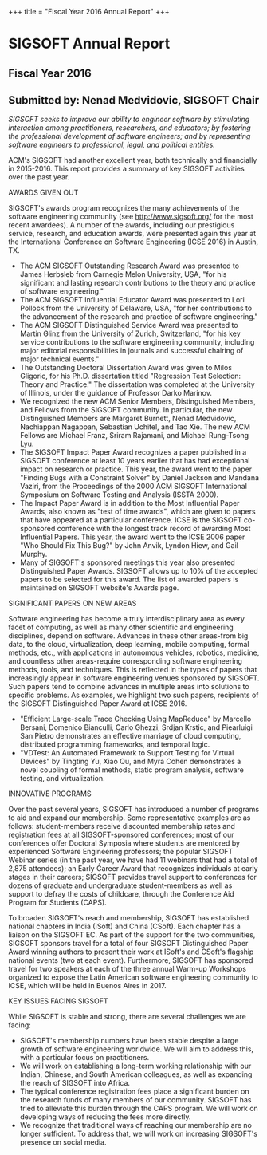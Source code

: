 
+++
title = "Fiscal Year 2016 Annual Report"
+++

# SIGSOFT Annual Report

## Fiscal Year 2016

## Submitted by: Nenad Medvidovic, SIGSOFT Chair

*SIGSOFT seeks to improve our ability to engineer software by
stimulating interaction among practitioners, researchers, and educators;
by fostering the professional development of software engineers; and by
representing software engineers to professional, legal, and political
entities.*

ACM\'s SIGSOFT had another excellent year, both technically and
financially in 2015-2016. This report provides a summary of key SIGSOFT
activities over the past year.

AWARDS GIVEN OUT

SIGSOFT\'s awards program recognizes the many achievements of the
software engineering community (see http://www.sigsoft.org/ for the most
recent awardees). A number of the awards, including our prestigious
service, research, and education awards, were presented again this year
at the International Conference on Software Engineering (ICSE 2016) in
Austin, TX.

-   The ACM SIGSOFT Outstanding Research Award was presented to James
    Herbsleb from Carnegie Melon University, USA, \"for his significant
    and lasting research contributions to the theory and practice of
    software engineering.\"
-   The ACM SIGSOFT Influential Educator Award was presented to Lori
    Pollock from the University of Delaware, USA, \"for her
    contributions to the advancement of the research and practice of
    software engineering.\"
-   The ACM SIGSOFT Distinguished Service Award was presented to Martin
    Glinz from the University of Zurich, Switzerland, \"for his key
    service contributions to the software engineering community,
    including major editorial responsibilities in journals and
    successful chairing of major technical events.\"
-   The Outstanding Doctoral Dissertation Award was given to Milos
    Gligoric, for his Ph.D. dissertation titled \"Regression Test
    Selection: Theory and Practice.\" The dissertation was completed at
    the University of Illinois, under the guidance of Professor Darko
    Marinov.
-   We recognized the new ACM Senior Members, Distinguished Members, and
    Fellows from the SIGSOFT community. In particular, the new
    Distinguished Members are Margaret Burnett, Nenad Medvidovic,
    Nachiappan Nagappan, Sebastian Uchitel, and Tao Xie. The new ACM
    Fellows are Michael Franz, Sriram Rajamani, and Michael Rung-Tsong
    Lyu.
-   The SIGSOFT Impact Paper Award recognizes a paper published in a
    SIGSOFT conference at least 10 years earlier that has had
    exceptional impact on research or practice. This year, the award
    went to the paper \"Finding Bugs with a Constraint Solver\" by
    Daniel Jackson and Mandana Vaziri, from the Proceedings of the 2000
    ACM SIGSOFT International Symposium on Software Testing and Analysis
    (ISSTA 2000).
-   The Impact Paper Award is in addition to the Most Influential Paper
    Awards, also known as \"test of time awards\", which are given to
    papers that have appeared at a particular conference. ICSE is the
    SIGSOFT co-sponsored conference with the longest track record of
    awarding Most Influential Papers. This year, the award went to the
    ICSE 2006 paper \"Who Should Fix This Bug?\" by John Anvik, Lyndon
    Hiew, and Gail Murphy.
-   Many of SIGSOFT\'s sponsored meetings this year also presented
    Distinguished Paper Awards. SIGSOFT allows up to 10% of the accepted
    papers to be selected for this award. The list of awarded papers is
    maintained on SIGSOFT website\'s Awards page.

SIGNIFICANT PAPERS ON NEW AREAS

Software engineering has become a truly interdisciplinary area as every
facet of computing, as well as many other scientific and engineering
disciplines, depend on software. Advances in these other areas-from big
data, to the cloud, virtualization, deep learning, mobile computing,
formal methods, etc., with applications in autonomous vehicles,
robotics, medicine, and countless other areas-require corresponding
software engineering methods, tools, and techniques. This is reflected
in the types of papers that increasingly appear in software engineering
venues sponsored by SIGSOFT. Such papers tend to combine advances in
multiple areas into solutions to specific problems. As examples, we
highlight two such papers, recipients of the SIGSOFT Distinguished Paper
Award at ICSE 2016.

-   \"Efficient Large-scale Trace Checking Using MapReduce\" by Marcello
    Bersani, Domenico Bianculli, Carlo Ghezzi, Srdjan Krstic, and
    Piearluigi San Pietro demonstrates an effective marriage of cloud
    computing, distributed programming frameworks, and temporal logic.
-   \"VDTest: An Automated Framework to Support Testing for Virtual
    Devices\" by Tingting Yu, Xiao Qu, and Myra Cohen demonstrates a
    novel coupling of formal methods, static program analysis, software
    testing, and virtualization.

INNOVATIVE PROGRAMS

Over the past several years, SIGSOFT has introduced a number of programs
to aid and expand our membership. Some representative examples are as
follows: student-members receive discounted membership rates and
registration fees at all SIGSOFT-sponsored conferences; most of our
conferences offer Doctoral Symposia where students are mentored by
experienced Software Engineering professors; the popular SIGSOFT Webinar
series (in the past year, we have had 11 webinars that had a total of
2,875 attendees); an Early Career Award that recognizes individuals at
early stages in their careers; SIGSOFT provides travel support to
conferences for dozens of graduate and undergraduate student-members as
well as support to defray the costs of childcare, through the Conference
Aid Program for Students (CAPS).

To broaden SIGSOFT\'s reach and membership, SIGSOFT has established
national chapters in India (ISoft) and China (CSoft). Each chapter has a
liaison on the SIGSOFT EC. As part of the support for the two
communities, SIGSOFT sponsors travel for a total of four SIGSOFT
Distinguished Paper Award winning authors to present their work at
ISoft\'s and CSoft\'s flagship national events (two at each event).
Furthermore, SIGSOFT has sponsored travel for two speakers at each of
the three annual Warm-up Workshops organized to expose the Latin
American software engineering community to ICSE, which will be held in
Buenos Aires in 2017.

KEY ISSUES FACING SIGSOFT

While SIGSOFT is stable and strong, there are several challenges we are
facing:

-   SIGSOFT\'s membership numbers have been stable despite a large
    growth of software engineering worldwide. We will aim to address
    this, with a particular focus on practitioners.
-   We will work on establishing a long-term working relationship with
    our Indian, Chinese, and South American colleagues, as well as
    expanding the reach of SIGSOFT into Africa.
-   The typical conference registration fees place a significant burden
    on the research funds of many members of our community. SIGSOFT has
    tried to alleviate this burden through the CAPS program. We will
    work on developing ways of reducing the fees more directly.
-   We recognize that traditional ways of reaching our membership are no
    longer sufficient. To address that, we will work on increasing
    SIGSOFT\'s presence on social media.

